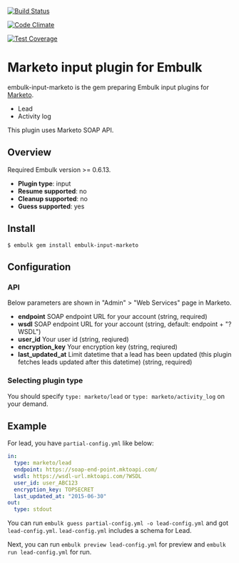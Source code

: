 [![Build Status](https://travis-ci.org/treasure-data/embulk-input-marketo.svg?branch=master)](https://travis-ci.org/treasure-data/embulk-input-marketo)

[![Code Climate](https://codeclimate.com/github/treasure-data/embulk-input-marketo/badges/gpa.svg)](https://codeclimate.com/github/treasure-data/embulk-input-marketo)

[![Test Coverage](https://codeclimate.com/github/treasure-data/embulk-input-marketo/badges/coverage.svg)](https://codeclimate.com/github/treasure-data/embulk-input-marketo/coverage)

# Marketo input plugin for Embulk

embulk-input-marketo is the gem preparing Embulk input plugins for [Marketo](http://www.marketo.com/).

- Lead
- Activity log

This plugin uses Marketo SOAP API.

## Overview

Required Embulk version >= 0.6.13.

* **Plugin type**: input
* **Resume supported**: no
* **Cleanup supported**: no
* **Guess supported**: yes

## Install

```
$ embulk gem install embulk-input-marketo
```

## Configuration

### API

Below parameters are shown in "Admin" > "Web Services" page in Marketo.

- **endpoint** SOAP endpoint URL for your account (string, required)
- **wsdl** SOAP endpoint URL for your account (string, default: endpoint + "?WSDL")
- **user_id** Your user id (string, reqiured)
- **encryption_key** Your encryption key (string, reqiured)
- **last_updated_at** Limit datetime that a lead has been updated (this plugin fetches leads updated after this datetime) (string, required)

### Selecting plugin type

You should specify `type: marketo/lead` or `type: marketo/activity_log` on your demand.


## Example

For lead, you have `partial-config.yml` like below:

```yaml
in:
  type: marketo/lead
  endpoint: https://soap-end-point.mktoapi.com/
  wsdl: https://wsdl-url.mktoapi.com/?WSDL
  user_id: user_ABC123
  encryption_key: TOPSECRET
  last_updated_at: "2015-06-30"
out:
  type: stdout
```

You can run `embulk guess partial-config.yml -o lead-config.yml` and got `lead-config.yml`. `lead-config.yml` includes a schema for Lead.

Next, you can run `embulk preview lead-config.yml` for preview and `embulk run lead-config.yml` for run.

